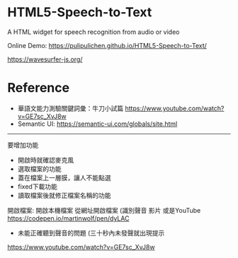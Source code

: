 # HTML5-Speech-to-Text
A HTML widget for speech recognition from audio or video

Online Demo: https://pulipulichen.github.io/HTML5-Speech-to-Text/

https://wavesurfer-js.org/

# Reference
- 華語文能力測驗關鍵詞彙：牛刀小試篇 https://www.youtube.com/watch?v=GE7sc_XvJ8w
- Semantic UI: https://semantic-ui.com/globals/site.html

-----------------

要增加功能
- 開啟時就確認麥克風
- 選取檔案的功能
- 蓋在檔案上一層膜，讓人不能點選
- fixed下載功能
- 讀取檔案後就修正檔案名稱的功能

開啟檔案:
開啟本機檔案
從網址開啟檔案 (識別聲音 影片 或是YouTube 
https://codepen.io/martinwolf/pen/dyLAC

- 未能正確聽到聲音的問題 (三十秒內未發聲就出現提示 

https://www.youtube.com/watch?v=GE7sc_XvJ8w